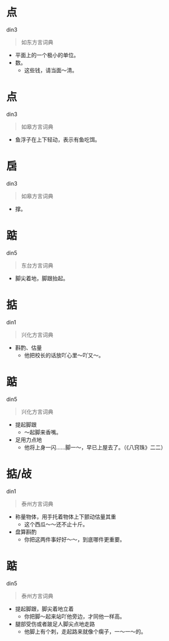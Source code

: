 # 点
din3
> 如东方言词典
- 平面上的一个极小的单位。
- 数。
  - 这些钱，请当面～清。

# 点
din3
> 如皋方言词典
- 鱼浮子在上下轻动，表示有鱼吃饵。

# 扂
din3
> 如皋方言词典
- 撑。

# 踮
din5
> 东台方言词典
- 脚尖着地，脚跟抬起。

# 掂
din1
> 兴化方言词典
- 斟酌、估量
  - 他把校长的话放吖心里～吖又～。

# 踮
din5
> 兴化方言词典
- 提起脚跟
  - ～起脚来香嘴。
- 足用力点地
  - 他将上身一闪……脚一～，早已上屋去了。（《八窍珠》二二）

# 掂/敁
din1
> 泰州方言词典
- 称量物体，用手托着物体上下颤动估量其重
  - 这个西瓜～～还不止十斤。
- 盘算斟酌
  - 你把这两件事好好～～，到底哪件更重要。


# 踮
din5
> 泰州方言词典
- 提起脚跟，脚尖着地立着
  - 你把脚～起来站吖他旁边，才同他一样高。
- 腿部受伤或者跛足人脚尖点地走路
  - 他脚上有个刺，走起路来就像个瘸子，一～一～的。
